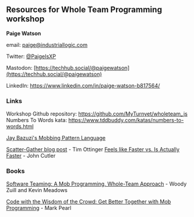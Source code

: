 


## Resources for Whole Team Programming workshop


**Paige Watson**

email: [paige@industriallogic.com](mailto:paige@industriallogic.com)

Twitter: [@PaigeIsXP](https://twitter.com/paigeisxp)

Mastodon: [https://techhub.social/@paigewatson](https://techhub.social/@paigewatson)

LinkedIn: https://www.linkedin.com/in/paige-watson-b817564/


### Links

Workshop Github repository: https://github.com/MyTurnyet/wholeteam_js  
Numbers To Words kata: https://www.tddbuddy.com/katas/numbers-to-words.html

[Jay Bazuzi's Mobbing Pattern Language]( https://jay.bazuzi.com/Mobbing-Pattern-Language/)

[Scatter-Gather blog post](https://www.industriallogic.com/blog/scatter-gather/) - Tim Ottinger
[Feels like Faster vs. Is Actually Faster](https://medium.com/hackernoon/feels-like-faster-vs-makes-us-faster-828686facc7e) - John Cutler

### Books

[Software Teaming: A Mob Programming, Whole-Team Approach](https://www.amazon.com/Software-Teaming-Programming-Whole-Team-Approach/dp/B0BLG1QTYK) - Woody Zuill and Kevin Meadows

[Code with the Wisdom of the Crowd: Get Better Together with Mob Programming](https://www.amazon.com/Code-Wisdom-Crowd-Together-Programming/dp/1680506153) - Mark Pearl
